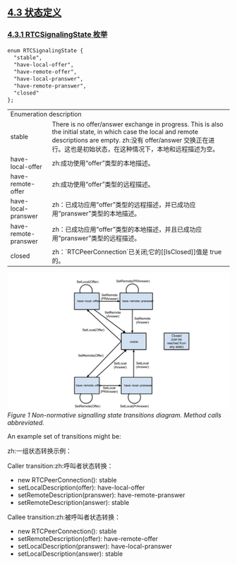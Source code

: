 ## [4.3 状态定义](http://w3c.github.io/webrtc-pc/#state-definitions)

### [4.3.1 RTCSignalingState 枚举](http://w3c.github.io/webrtc-pc/#rtcsignalingstate-enum)

```
enum RTCSignalingState {
  "stable",
  "have-local-offer",
  "have-remote-offer",
  "have-local-pranswer",
  "have-remote-pranswer",
  "closed"
};
```

<table>
	<tr>
		<td colspan="2">
		Enumeration description
		</td>
	</tr>
	<tr>
		<td>
		stable
		</td>
		<td>
		There is no offer/answer exchange in progress. This is also the initial state, in which case the local and remote descriptions are empty.
		zh:没有 offer/answer 交换正在进行。这也是初始状态，在这种情况下，本地和远程描述为空。
		</td>
	</tr>
	<tr>
		<td>
		have-local-offer	
		</td>
		<td>
		zh:成功使用“offer”类型的本地描述。
		</td>
	</tr>
	<tr>
		<td>
		have-remote-offer	
		</td>
		<td>
		zh:成功使用“offer”类型的远程描述。
		</td>
	</tr>
	<tr>
		<td>
		have-local-pranswer	
		</td>
		<td>
		zh：已成功应用“offer”类型的远程描述，并已成功应用“pranswer”类型的本地描述。
		</td>
	</tr>
	<tr>
		<td>
		have-remote-pranswer	
		</td>
		<td>
		zh：已成功应用“offer”类型的本地描述，并且已成功应用“pranswer”类型的远程描述。
		</td>
	</tr>
	<tr>
		<td>
		closed	
		</td>
		<td>
		zh：`RTCPeerConnection`已关闭;它的[[IsClosed]]值是 true 的。
		</td>
	</tr>
</table>

![](/image/peerstates.png)
*Figure 1 Non-normative signalling state transitions diagram. Method calls abbreviated.*

An example set of transitions might be:

zh:一组状态转换示例：

Caller transition:zh:呼叫者状态转换：

- new RTCPeerConnection(): stable
- setLocalDescription(offer): have-local-offer
- setRemoteDescription(pranswer): have-remote-pranswer
- setRemoteDescription(answer): stable



Callee transition:zh:被呼叫者状态转换：

- new RTCPeerConnection(): stable
- setRemoteDescription(offer): have-remote-offer
- setLocalDescription(pranswer): have-local-pranswer
- setLocalDescription(answer): stable


